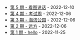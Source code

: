 * [第 5 期 - 看图说话](https://kafka3-github-io.vercel.app/posts/5-看图说话) - 2022-12-10
* [第 4 期 - 考试周](https://kafka3-github-io.vercel.app/posts/4-考试周) - 2022-12-06
* [第 3 期 - 海滨公园](https://kafka3-github-io.vercel.app/posts/3-海滨公园) - 2022-12-06
* [第 2 期 - 远方](https://kafka3-github-io.vercel.app/posts/2-远方) - 2022-12-06
* [第 1 期 - hello](https://kafka3-github-io.vercel.app/posts/1-hello) - 2022-11-25
